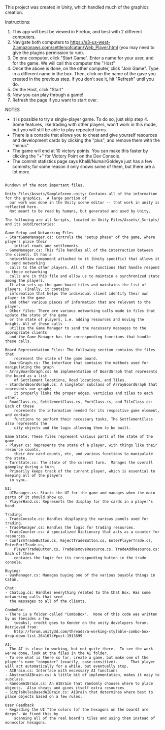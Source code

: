 This project was created in Unity, which handled much of the graphics creation.

Instructions:
  1. This app will best be viewed in Firefox, and best with 2 different computers.
  2. Navigate both computers to https://s3-us-west-2.amazonaws.com/settlersofcatan/Web_Player.html
      (you may need to give the plugins permission to run).
  3. On one computer, click "Start Game".  Enter a name for your user, and for the game. We will call this computer the "Host"
  4. Once the above is done, on the other computer, click "Join Game".  Type in a different name in the box.  Then, click on the name of the gave you created in the previous step.  If you don't see it, hit "Refresh" until you do.
  5. On the Host, click "Start"
  6. Now you can play through a game!
  7. Refresh the page if you want to start over.

NOTES
  - It is possible to try a single-player game.  To do so, just skip step 4.  Some features, like trading with other players, won't work in this mode, but you will still be able to play repeated turns.
  - There is a console that allows you to cheat and give yourself resources and development cards by clicking the "plus", and remove them with the "minus"
  - The game will end at 10 victory points.  You can make this faster by clicking the "+" for Victory Point on the Dev Console.
  - The commit statistics page says Khalil/NumairGoldeye just has a few commits; for some reason it only shows some of them, but there are a lot more.

~~~~~~~~~~~~~~~~~~~~~~~~~~~~~

Rundown of the most important files.

Unity Files/Assets/SampleScene.unity: Contains all of the information for the graphics.  A large portion of
  our work was done in the Unity scene editor -- that work in unity is reflected here. 
  Not meant to be read by humans, but generated and used by Unity.	
 
The following are all Scripts, located in Unity Files/Assets/_Scripts/ and its subdirectories:

Game Setup and Networking Files
- StartGameManager.cs: Controls the "setup phase" of the game, where players place their
    initial roads and settlements.
- GameManager.cs: This file handles all of the interraction between the clients. It has a 
  networkView component attached to it (Unity specific) that allows it to send networking 
  calls to the other players. All of the functions that handle respond to these networking
  calls are in this file and allow us to maintain a synchronized state among the players.
  It also sets up the game board tiles and maintains the list of players. Finally, it contains
  information that helps the individual client identify their own player in the game
  and other various pieces of information that are relevant to the player.
- Other files: There are various networking calls made in files that update the state of the game
  or the state of players, i.e. adding resources and moving the knight. All of these calls
  utilize the Game Manager to send the necessary messages to the appropriate clients 
  and the Game Manager has the corresponding functions that handle these calls.

Board Representation Files: The following section contains the files that
    represent the state of the game board.
- BoardGraph.cs: The interface that contains the methods used for manipulating the graph
- ArrayBoardGraph.cs: An implementation of BoardGraph that represents the board as a list
    of Settlement locations, Road locations, and Tiles.
- StandardBoardGraph.cs: A singleton subclass of ArrayBoardGraph that represents our graph;
    it properly links the proper edges, verticies and tiles to each other.
- RoadClass.cs, SettlementClass.cs, PortClass.cs, and TileClass.cs: Each of these
    represents the information needed for its respective game element, and contain
    functions to perform their necessary tasks. The SettlementClass also represents the 
    city objects and the logic allowing them to be built.

Game State: These files represent various parts of the state of the game.
- Player.cs: Represents the state of a player, with things like their resource counts,
    their dev card counts, etc, and various functions to manipulate the state.
- TurnState.cs: The state of the current turn.  Manages the overall gameplay during a turn. 
  Primarily keeps track of the current player, which is essential to keeping all of the players
  in sync.

UI:
- UIManager.cs: Starts the UI for the game and manages when the main parts of it should show up.
- PlayerHand.cs: Represents the display for the cards in a player's hand.

Trading:
- TradeConsole.cs: Handles displaying the various panels used for trading.
- TradeManager.cs: Handles the logic for trading resources.
- TradeCounter.cs: A specialized Dictionary that acts as a counter for resources.
- ConfirmTradeButton.cs, RejectTradeButton.cs, EnterPlayerTrade.cs, EnterPortTrade.cs,
    PlayerTradeButton.cs, TradeRemoveResource.cs, TradeAddResource.cs: Each of these
    contains the logic for its corresponding button in the trade console.

Buying:
- BuyManager.cs: Manages buying one of the various buyable things in Catan.

Chat:
- ChatLog.cs: Handles everything related to the Chat Box. Has some networking calls that send 
  the messages to all of the clients.

ComboBox:
- There is a folder called "ComboBox".  None of this code was written by us (besides a few
    tweaks), credit goes to Kender on the unity developers forum.  Retrieved from:
    http://forum.unity3d.com/threads/a-working-stylable-combo-box-drop-down-list.264167/#post-1913899

AI: 
- The AI is close to working, but not quite there.  To see the work we've done, look at the files in the AI folder.
- To see what is there so far, create a game, but make one of the player's name "computer" (exactly, case-sensitive).      That player will act automatically for a while, but eventually stop.
- AIBrain.cs: Interface with necessary AI functions
- AbstractAIBrain.cs: A little bit of implementation, makes it easy to subclass.
- RandomAIBrain.cs: An AIBrain that randomly chooses where to place objects.  Also cheats and gives itself extra resources
- SimpleRulesBasedAIBrain.cs: AIBrain that determines where best to place objects based on a few rules.

User Feedback
- Regarding the UI "the colors [of the hexagons on the board] are derpy". We fixed this by
    scanning all of the real board's tiles and using them instead of monocolor hexagons. 

